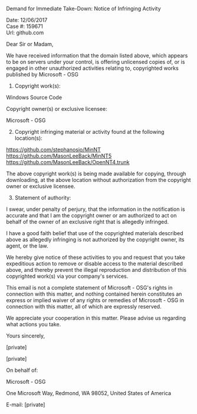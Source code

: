 Demand for Immediate Take-Down: Notice of Infringing Activity

Date: 12/06/2017  
Case #: 159671  
Url: github.com  

Dear Sir or Madam,

We have received information that the domain listed above, which appears to be on servers under your control, is offering unlicensed copies of, or is engaged in other unauthorized activities relating to, copyrighted works published by Microsoft - OSG

1. Copyright work(s):

Windows Source Code

Copyright owner(s) or exclusive licensee:

Microsoft - OSG

2. Copyright infringing material or activity found at the following location(s):

https://github.com/stephanosio/MinNT  
https://github.com/MasonLeeBack/MinNT5  
https://github.com/MasonLeeBack/OpenNT4.trunk  

The above copyright work(s) is being made available for copying, through downloading, at the above location without authorization from the copyright owner or exclusive licensee.

3. Statement of authority:

I swear, under penalty of perjury, that the information in the notification is accurate and that I am the copyright owner or am authorized to act on behalf of the owner of an exclusive right that is allegedly infringed.

I have a good faith belief that use of the copyrighted materials described above as allegedly infringing is not authorized by the copyright owner, its agent, or the law.

We hereby give notice of these activities to you and request that you take expeditious action to remove or disable access to the material described above, and thereby prevent the illegal reproduction and distribution of this copyrighted work(s) via your company's services.

This email is not a complete statement of Microsoft - OSG's rights in connection with this matter, and nothing contained herein constitutes an express or implied waiver of any rights or remedies of Microsoft - OSG in connection with this matter, all of which are expressly reserved.

We appreciate your cooperation in this matter. Please advise us regarding what actions you take.

Yours sincerely,

[private]  

[private]  

On behalf of:

Microsoft - OSG

One Microsoft Way, Redmond, WA 98052, United States of America

E-mail: [private]
